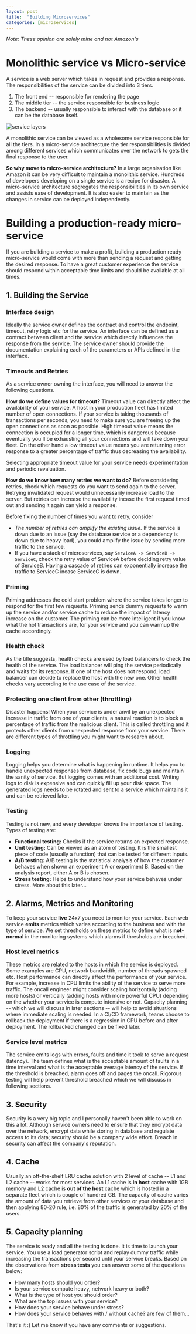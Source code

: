 ```yaml
---
layout: post
title:  "Building Microservices"
categories: [microservices]
---
```


*Note: These opinion are solely mine and not Amazon's*

# Monolithic service vs Micro-service
A service is a web server which takes in request and provides a response. The responsibilities of the service can be divided into 3 tiers.
1. The front end -- responsible for rendering the page
2. The middle tier -- the service responsible for business logic
3. The backend -- usually responsible to interact with the database or it can be the database itself.

![service layers](img/service_layers.jpg)

A monolithic service can be viewed as a wholesome service responsible for all the tiers. In a micro-service architecture the tier responsibilities is divided among different services which communicates over the network to gets the final response to the user.

**So why move to micro-service architecture?**
In a large organisation like Amazon it can be very difficult to maintain a monolithic service. Hundreds of developers developing on a single service is a recipe for disaster. A micro-service architecture segregates the responsibilities in its own service and assists ease of development. It is also easier to maintain as the changes in service can be deployed independently.

# Building a production-ready micro-service
If you are building a service to make a profit, building a production ready micro-service would come with more than sending a request and getting the desired response. To have a great customer experience the service should respond within acceptable time limits and should be available at all times.

## 1. Building the Service
### Interface design
Ideally the service owner defines the contract and control the endpoint, timeout, retry logic etc for the service. An interface can be defined as a contract between client and the service which directly influences the response from the service. The service owner should provide the documentation explaining each of the parameters or APIs defined in the interface.

### Timeouts and Retries
As a service owner owning the interface, you will need to answer the following questions.

**How do we define values for timeout?**
Timeout value can directly affect the availability of your service. A host in your production fleet has limited number of open connections. If your service is taking thousands of transactions per seconds, you need to make sure you are freeing up the open connections as soon as possible. High timeout value means the connection is occupied for a longer time, which is dangerous because eventually you'll be exhausting all your connections and will take down your fleet. On the other hand a low timeout value means you are returning error response to a greater percentage of traffic thus decreasing the availability.

Selecting appropriate timeout value for your service needs experimentation and periodic revaluation.

**How do we know how many retries we want to do?**
Before considering retries, check which requests do you want to send again to the server. Retrying invalidated request would unnecessarily increase load to the server. But retries can increase the availability incase the first request timed out and sending it again can yield a response.

Before fixing the number of times you want to retry, consider
- *The number of retries can amplify the existing issue.* If the service is down due to an issue (say the database service or a dependency is down due to heavy load), you could amplify the issue by sending more traffic to the service.
- If you have a stack of microservices, say ```ServiceA -> ServiceB -> ServiceC```, check the retry value of ServiceA before deciding retry value of ServiceB. Having a cascade of retries can exponentially increase the traffic to ServiceC incase ServiceC is down.

### Priming
Priming addresses the cold start problem where the service takes longer to respond for the first few requests. Priming sends dummy requests to warm up the service and/or service cache to reduce the impact of latency increase on the customer. The priming can be more intelligent if you know what the hot transactions are, for your service and you can warmup the cache accordingly.

### Health check
As the title suggests, health checks are used by load balancers to check the health of the service. The load balancer will ping the service periodically and waits for its response. If one of the host does not respond, load balancer can decide to replace the host with the new one. Other health checks vary according to the use case of the service.

### Protecting one client from other (throttling)
Disaster happens! When your service is under anvil by an unexpected increase in traffic from one of your clients, a natural reaction is to block a percentage of traffic from the malicious client. This is called throttling and it protects other clients from unexpected response from your service. There are different types of [throttling](https://en.wikipedia.org/wiki/Throttling_process_(computing)) you might want to research about.

### Logging
Logging helps you determine what is happening in runtime. It helps you to handle unexpected responses from database, fix code bugs and maintain the sanity of service. But logging comes with an additional cost. Writing logs to disk is expensive and can quickly fill up your disk space. The generated logs needs to be rotated and sent to a service which maintains it and can be retrieved later.

### Testing
Testing is not new, and every developer knows the importance of testing. Types of testing are:
- **Functional testing:** Checks if the service returns an expected response.
- **Unit testing:** Can be viewed as an atom of testing. It is the smallest piece of code (usually a function) that can be tested for different inputs.
- **A/B testing:** A/B testing is the statistical analysis of how the customer behaves when shown an experiment A or experiment B. Based on the analysis report, either A or B is chosen.
- **Stress testing:** Helps to understand how your service behaves under stress. More about this later...

## 2. Alarms, Metrics and Monitoring
To keep your service __live__ 24x7 you need to monitor your service. Each web service __emits__ metrics which varies according to the business and with the type of service. We set thresholds on these metrics to define what is __not-normal__ in the monitoring systems which alarms if thresholds are breached.

### Host level metrics
These metrics are related to the hosts in which the service is deployed. Some examples are CPU, network bandwidth, number of threads spawned etc. Host performance can directly affect the performance of your service. For example, increase in CPU limits the ability of the service to serve more traffic. The oncall engineer might consider scaling horizontally (adding more hosts) or vertically (adding hosts with more powerful CPU) depending on the whether your service is compute intensive or not. Capacity planning -- which we will discuss in later sections -- will help to avoid situations where immediate scaling is needed. In a CI/CD framework, teams choose to rollback the deployment if there is a regression in CPU before and after deployment. The rollbacked changed can be fixed later.

### Service level metrics
The service emits logs with errors, faults and time it took to serve a request (latency). The team defines what is the acceptable amount of faults in a time interval and what is the acceptable average latency of the service. If the threshold is breached, alarm goes off and pages the oncall. Rigorous testing will help prevent threshold breached which we will discuss in following sections.

## 3. Security
Security is a very big topic and I personally haven't been able to work on this a lot. Although service owners need to ensure that they encrypt data over the network, encrypt data while storing in database and regulate access to its data; security should be a company wide effort. Breach in security can affect the company's reputation.

## 4. Cache
Usually an off-the-shelf LRU cache solution with 2 level of cache -- L1 and L2 cache -- works for most services. An L1 cache is __in host__ cache with 1GB memory and L2 cache is __out of the host__ cache which is hosted in a separate fleet which is couple of hundred GB. The capacity of cache varies the amount of data you retrieve from other services or your database and then applying 80-20 rule, i.e. 80% of the traffic is generated by 20% of the users.

## 5. Capacity planning
The service is ready and all the testing is done. It is time to launch your service. You use a load generator script and replay dummy traffic while increasing the transactions per second until your service breaks. Based on the observations from __stress tests__ you can answer some of the questions below:
- How many hosts should you order?
- Is your service compute heavy, network heavy or both?
- What is the type of host you should order?
- What are the top issues with your service?
- How does your service behave under stress?
- How does your service behaves with / without cache?
are few of them...

That's it :) Let me know if you have any comments or suggestions.

